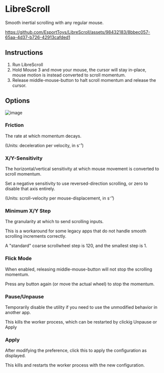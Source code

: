 # LibreScroll
Smooth inertial scrolling with any regular mouse.


https://github.com/EsportToys/LibreScroll/assets/98432183/8bbec057-65aa-4d37-b726-42913cafded1

## Instructions
1. Run LibreScroll
2. Hold Mouse 3 and move your mouse, the cursor will stay in-place, mouse motion is instead converted to scroll momentum.
3. Release middle-mouse-button to halt scroll momentum and release the cursor.

## Options

![image](https://github.com/EsportToys/LibreScroll/assets/98432183/4980aadb-e5d4-4a52-a23f-27506e6cf934)

### Friction
The rate at which momentum decays.

(Units: deceleration per velocity, in s&#8315;&sup1;)

### X/Y-Sensitivity
The horizontal/vertical sensitivity at which mouse movement is converted to scroll momentum. 

Set a negative sensitivity to use reversed-direction scrolling, or zero to disable that axis entirely.

(Units: scroll-velocity per mouse-displacement, in s&#8315;&sup1;)

### Minimum X/Y Step
The granularity at which to send scrolling inputs.

This is a workaround for some legacy apps that do not handle smooth scrolling increments correctly. 

A "standard" coarse scrollwheel step is 120, and the smallest step is 1.


### Flick Mode
When enabled, releasing middle-mouse-button will not stop the scrolling momentum. 

Press any button again (or move the actual wheel) to stop the momentum.

### Pause/Unpause
Temporarily disable the utility if you need to use the unmodified behavior in another app.

This kills the worker process, which can be restarted by clickig Unpause or Apply

### Apply
After modifying the preference, click this to apply the configuration as displayed.

This kills and restarts the worker process with the new configuration.
